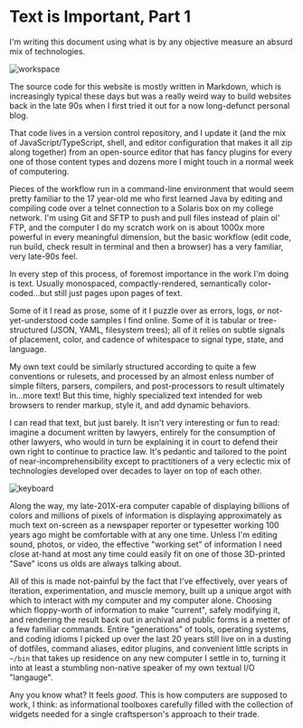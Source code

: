 # Text is Important, Part 1

I'm writing this document using what is by any objective measure an absurd mix of technologies.

![workspace](/images/photoroll/DSCF0796.jpg)

The source code for this website is mostly written in Markdown, which is increasingly typical these days but was a really weird way to build websites back in the late 90s when I first tried it out for a now long-defunct personal blog.

That code lives in a version control repository, and I update it (and the mix of JavaScript/TypeScript, shell, and editor configuration that makes it all zip along together) from an open-source editor that has fancy plugins for every one of those content types and dozens more I might touch in a normal week of computering.

Pieces of the workflow run in a command-line environment that would seem pretty familiar to the 17 year-old me who first learned Java by editing and compiling code over a telnet connection to a Solaris box on my college network. I'm using Git and SFTP to push and pull files instead of plain ol' FTP, and the computer I do my scratch work on is about 1000x more powerful in every meaningful dimension, but the basic workflow (edit code, run build, check result in terminal and then a browser) has a very familiar, very late-90s feel.

In every step of this process, of foremost importance in the work I'm doing is text. Usually monospaced, compactly-rendered, semantically color-coded...but still just pages upon pages of text.

Some of it I read as prose, some of it I puzzle over as errors, logs, or not-yet-understood code samples I find online. Some of it is tabular or tree-structured (JSON, YAML, filesystem trees); all of it relies on subtle signals of placement, color, and cadence of whitespace to signal type, state, and language.

My own text could be similarly structured according to quite a few conventions or rulesets, and processed by an almost enless number of simple filters, parsers, compilers, and post-processors to result ultimately in...more text! But this time, highly specialized text intended for web browsers to render markup, style it, and add dynamic behaviors.

I can read that text, but just barely. It isn't very interesting or fun to read: imagine a document written by lawyers, entirely for the consumption of other lawyers, who would in turn be explaining it in court to defend their own right to continue to practice law. It's pedantic and tailored to the point of near-incomprehensibility except to practitioners of a very eclectic mix of technologies developed over decades to layer on top of each other.

![keyboard](/images/photoroll/DSCF0783.jpg)

Along the way, my late-201X-era computer capable of displaying billions of colors and millions of pixels of information is displaying approximately as much text on-screen as a newspaper reporter or typesetter working 100 years ago might be comfortable with at any one time. Unless I'm editing sound, photos, or video, the effective "working set" of information I need close at-hand at most any time could easily fit on one of those 3D-printed "Save" icons us olds are always talking about.

All of this is made not-painful by the fact that I've effectively, over years of iteration, experimentation, and muscle memory, built up a unique argot with which to interact with my computer and my computer alone. Choosing which floppy-worth of information to make "current", safely modifying it, and rendering the result back out in archival and public forms is a metter of a few familiar commands. Entire "generations" of tools, operating systems, and coding idioms I picked up over the last 20 years still live on in a dusting of dotfiles, command aliases, editor plugins, and convenient little scripts in `~/bin` that takes up residence on any new computer I settle in to, turning it into at least a stumbling non-native speaker of my own textual I/O "langauge".

Any you know what? It feels _good_. This is how computers are supposed to work, I think: as informational toolboxes carefully filled with the collection of widgets needed for a single craftsperson's approach to their trade.